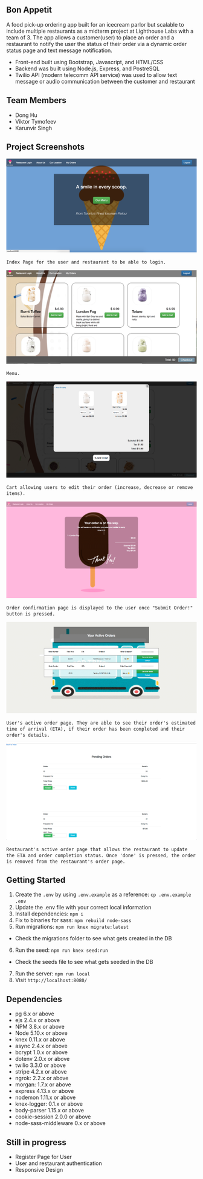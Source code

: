 ## Bon Appetit

A food pick-up ordering app built for an icecream parlor but scalable to include multiple restaurants as a midterm project at Lighthouse Labs with a team of 3. The app allows a customer(user) to place an order and a restaurant to notify the user the status of their order via a dynamic order status page and text message notification.

* Front-end built using Bootstrap, Javascript, and HTML/CSS
* Backend was built using Node.js, Express, and PostreSQL
* Twilio API (modern telecomm API service) was used to allow text message or audio communication between the customer and restaurant

## Team Members
* Dong Hu
* Viktor Tymofeev
* Karunvir Singh

## Project Screenshots
![](./assets/screenshot1.png)

```
Index Page for the user and restaurant to be able to login.
```

![](./assets/screenshot2.png)

```
Menu.
```

![](./assets/screenshot3.png)

```
Cart allowing users to edit their order (increase, decrease or remove items).
```

![](./assets/screenshot4.png)

```
Order confirmation page is displayed to the user once "Submit Order!" button is pressed.
```

![](./assets/screenshot5.png)

```
User's active order page. They are able to see their order's estimated time of arrival (ETA), if their order has been completed and their order's details.
```

![](./assets/screenshot6.png)

```
Restaurant's active order page that allows the restaurant to update the ETA and order completion status. Once 'done' is pressed, the order is removed from the restaurant's order page.
```

## Getting Started

1. Create the `.env` by using `.env.example` as a reference: `cp .env.example .env`
2. Update the .env file with your correct local information
3. Install dependencies: `npm i`
4. Fix to binaries for sass: `npm rebuild node-sass`
5. Run migrations: `npm run knex migrate:latest`
  * Check the migrations folder to see what gets created in the DB
6. Run the seed: `npm run knex seed:run`
  * Check the seeds file to see what gets seeded in the DB
7. Run the server: `npm run local`
8. Visit `http://localhost:8080/`

## Dependencies

* pg 6.x or above
* ejs 2.4.x or above
* NPM 3.8.x or above
* Node 5.10.x or above
* knex 0.11.x or above
* async 2.4.x or above
* bcrypt 1.0.x or above
* dotenv 2.0.x or above
* twilio 3.3.0 or above
* stripe 4.2.x or above
* ngrok: 2.2.x or above
* morgan: 1.7.x or above
* express 4.13.x or above
* nodemon 1.11.x or above
* knex-logger: 0.1.x or above
* body-parser 1.15.x or above
* cookie-session 2.0.0 or above
* node-sass-middleware 0.x or above

## Still in progress
* Register Page for User
* User and restaurant authentication
* Responsive Design
